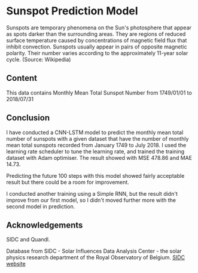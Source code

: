 # Sunspot Prediction Model
Sunspots are temporary phenomena on the Sun's photosphere that appear as spots darker than the surrounding areas. They are regions of reduced surface temperature caused by concentrations of magnetic field flux that inhibit convection. Sunspots usually appear in pairs of opposite magnetic polarity. Their number varies according to the approximately 11-year solar cycle. (Source: Wikipedia)

## Content

This data contains Monthly Mean Total Sunspot Number from 1749/01/01 to 2018/07/31

## Conclusion
I have conducted a CNN-LSTM model to predict the monthly mean total number of sunspots with a given dataset that have the number of monthly mean total sunspots recorded from January 1749 to July 2018. I used the learning rate scheduler to tune the learning rate, and trained the training dataset with Adam optimiser. The result showed with MSE 478.86 and MAE 14.73.

Predicting the future 100 steps with this model showed fairly acceptable result but there could be a room for improvement.

I conducted another training using a Simple RNN, but the result didn't improve from our first model, so I didn't moved further more with the second model in prediction.

## Acknowledgements

SIDC and Quandl.

Database from SIDC - Solar Influences Data Analysis Center - the solar physics research department of the Royal Observatory of Belgium. [SIDC website](https://www.sidc.be)
